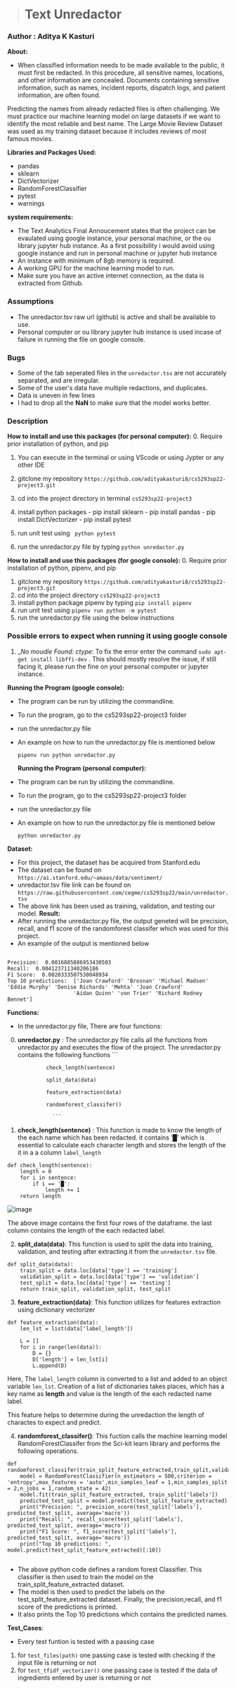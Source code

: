 > # Text Unredactor
### Author : Aditya K Kasturi 

__About:__
- When classified information needs to be made available to the public, it must first be redacted. In this procedure, all sensitive names, locations, and other information are concealed. Documents containing sensitive information, such as names, incident reports, dispatch logs, and patient information, are often found.

Predicting the names from already redacted files is often challenging. We must practice our machine learning model on large datasets if we want to identify the most reliable and best name. The Large Movie Review Dataset was used as my training dataset because it includes reviews of most famous movies.

__Libraries and Packages Used:__
- pandas
- sklearn
- DictVectorizer
- RandomForestClassifier
- pytest
- warnings

__system requirements:__
- The Text Analytics Final Annoucement states that the project can be evaulated using google instance, your personal machine, or the ou library jupyter hub instance. As a first possibility i would avoid using google instance and run in personal machine or jupyter hub instance
- An instance with minimum of 8gb memory is required.
- A working GPU for the machine learning model to run.
- Make sure you have an active internet connection, as the data is extracted from Github.


### Assumptions 
- The unredactor.tsv raw url (github) is active and shall be available to use.
- Personal computer or ou library jupyter hub instance is used incase of failure in running the file on google console.

### Bugs
- Some of the tab seperated files in the ``` unredactor.tsv ``` are not accurately separated, and are irregular.
- Some of the user's data have multiple redactions, and duplicates.
- Data is uneven in few lines
- I had to drop all the __NaN__ to make sure that the model works better.
 ### Description

__How to install and use this packages (for personal computer):__
0. Require prior installation of python, and pip
1. You can execute in the terminal or using VScode or using Jypter or any other IDE
2. gitclone my repository ```https://github.com/adityakasturi8/cs5293sp22-project3.git```
3. cd into the project directory in terminal ```cs5293sp22-project3```
4. install python packages 
                  - pip install sklearn
                  - pip install pandas
                  - pip install DictVectorizer 
                  - pip install pytest
                  
6. run unit test using ``` python pytest```
7. run the unredactor.py file by typing ``` python unredactor.py ```


__How to install and use this packages (for google console):__
0. Require prior installation of python, pipenv, and pip
1. gitclone my repository ```https://github.com/adityakasturi8/cs5293sp22-project3.git```
2. cd into the project directory ```cs5293sp22-project3```
3. install python package pipenv by typing ```pip install pipenv```
4. run unit test using ```pipenv run python -m pytest```
5. run the unredactor.py file using the below instructions

### Possible errors to expect when running it using google console
1. __No moudle Found: _ctype__: To fix the error enter the command ```sudo apt-get install libffi-dev``` . This should mostly resolve the issue, if still facing it, please run the fine on your personal computer or jupyter instance. 


__Running the Program (google console):__
- The program can be run by utilizing the commandline.
- To run the program, go to the cs5293sp22-project3 folder
- run the unredactor.py file 
- An example on how to run the unredactor.py file is mentioned below

  ```
  pipenv run python unredactor.py
  ``` 
  
  __Running the Program (personal computer):__
- The program can be run by utilizing the commandline.
- To run the program, go to the cs5293sp22-project3 folder
- run the unredactor.py file 
- An example on how to run the unredactor.py file is mentioned below
  ```
  python unredactor.py
  ``` 
__Dataset:__
- For this project, the dataset has be acquired from Stanford.edu 
- The dataset can be found on ```https://ai.stanford.edu/~amaas/data/sentiment/```
- unredactor.tsv file link can be found on ```https://raw.githubusercontent.com/cegme/cs5293sp22/main/unredactor.tsv ```
- The above link has been used as training, validation, and testing our model.
__Result:__
- After running the unredactor.py file, the output geneted will be precision, recall, and f1 score of the randomforest classifer which was used for this project.
- An example of the output is mentioned below
```

Precision:  0.0016885886953430503
Recall:  0.004123711340206186
F1 Score:  0.0020333507530048934
Top 10 predictions:  ['Joan Crawford' 'Brosnan' 'Michael Madsen' 'Eddie Murphy' 'Denise Richards' 'Mehta' 'Joan Crawford'
                     'Aidan Quinn' 'von Trier' 'Richard Rodney Bennet']

```
__Functions:__

- In the unredactor.py file, There are four functions:

0. __unredactor.py__ :  The unredactor.py file calls all the functions from unredactor.py and executes the flow of the project.
                  The unredactor.py contains the following functions
                  ```

                check_length(sentence)

                split_data(data)
                 
                feature_extraction(data)

                randomforest_classifer()

                  ```
1. __check_length(sentence)__ : This function is made to know the length of the each name which has been redacted. it contains '█' which is essential to calculate each character length and stores the length of the it in a a column ```label_length```

```
def check_length(sentence):
    length = 0
    for i in sentence:
        if i == '█':
            length += 1
    return length
```
![image](https://user-images.githubusercontent.com/95768375/167355639-08cde250-5f58-49cb-aaf8-5ff3122c0a06.png)


The above image contains the first four rows of the dataframe. the last column contains the length of the each redacted label.



2. __split_data(data)__: This function is used to split the data into training, validation, and testing after extracting it from the ``` unredactor.tsv ``` file. 

```
def split_data(data):
    train_split = data.loc[data['type'] == 'training']
    validation_split = data.loc[data['type'] == 'validation']
    test_split = data.loc[data['type'] == 'testing']
    return train_split, validation_split, test_split

```

3. __feature_extraction(data)__: This function utilizes for features extraction using dictionary vectorizer

```
def feature_extraction(data):
    len_lst = list(data['label_length'])
    
    L = []
    for i in range(len(data)):
        D = {}
        D['length'] = len_lst[i]
        L.append(D)

```
Here, The ``` label_length ``` column is converted to a list and added to an object variable ``` len_lst ```. Creation of a list of dictionaries takes places, which has a key name as __length__ and value is the length of the each redacted name label.

This feature helps to determine during the unredaction the length of charactes to expect and predict. 

4. __randomforest_classifer()__: This fuction calls the machine learning model RandomForestClassifer from the Sci-kit learn library and performs the following operations.  

```
def randomforest_classifer(train_split_feature_extracted,train_split,validation_split_feature_extracted,test_split_feature_extracted):
    model = RandomForestClassifier(n_estimators = 500,criterion = 'entropy',max_features = 'auto',min_samples_leaf = 1,min_samples_split = 2,n_jobs = 1,random_state = 42)
    model.fit(train_split_feature_extracted, train_split['labels'])
    predicted_test_split = model.predict(test_split_feature_extracted)
    print("Precision: ", precision_score(test_split['labels'], predicted_test_split, average='macro'))
    print("Recall: ", recall_score(test_split['labels'], predicted_test_split, average='macro'))
    print("F1 Score: ", f1_score(test_split['labels'], predicted_test_split, average='macro'))
    print("Top 10 predictions: ", model.predict(test_split_feature_extracted)[:10])
 
 ```

- The above python code defines a random forest Classifier. This classifier is then used to train the model on the train_split_feature_extracted dataset.
- The model is then used to predict the labels on the test_split_feature_extracted dataset. Finally, the precision,recall, and f1 score of the predictions is printed.
- It also prints the Top 10 predictions which contains the predicted names.

__Test_Cases__:
- Every test funtion is tested with a passing case
1. for ```test_files(path)``` one passing case is tested with checking if the input file is returning or not 
2. for ```test_tfidf_vectorizer()```  one passing case is tested if the data of ingredients entered by user is returning or not
